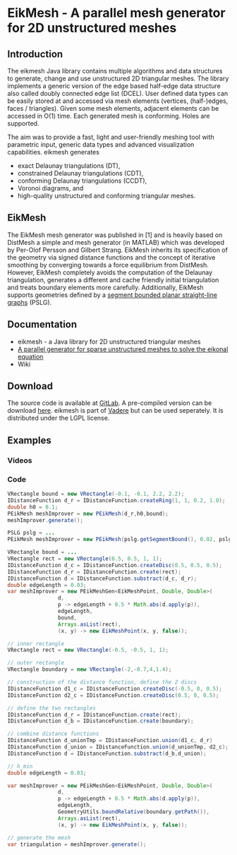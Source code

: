 # EikMesh - A parallel mesh generator for 2D unstructured meshes

## Introduction

The eikmesh Java library contains multiple algorithms and data structures to generate, change and use unstructured 2D triangular meshes.
The library implements a generic version of the edge based half-edge data structure also called doubly connected edge list (DCEL).
User defined data types can be easily stored at and accessed via mesh elements (vertices, (half-)edges, faces / triangles).
Given some mesh elements, adjacent elements can be accessed in O(1) time.
Each generated mesh is conforming. Holes are supported.

The aim was to provide a fast, light and user-friendly meshing tool with parametric input, generic data types and advanced visualization capabilities.
eikmesh generates
- exact Delaunay triangulations (DT),
- constrained Delaunay triangulations (CDT),
- conforming Delaunay triangulations (CCDT),
- Voronoi diagrams, and 
- high-quality unstructured and conforming triangular meshes.

## EikMesh

The EikMesh mesh generator was published in [1] and is heavily based on DistMesh a simple and mesh generator (in MATLAB) which was developed by Per-Olof Persson and Gilbert Strang.
EikMesh inherits its specification of the geometry via signed distance functions and the concept of iterative smoothing by converging towards a force equilibrium from DistMesh.
However, EikMesh completely avoids the computation of the Delaunay triangulation, generates a different and cache friendly initial triangulation and treats boundary elements more carefully.
Additionally, EikMesh supports geometries defined by a [segment bounded planar straight-line graphs](https://en.wikipedia.org/wiki/Planar_straight-line_graph) (PSLG).

## Documentation

- eikmesh - a Java library for 2D unstructured triangular meshes
- [A parallel generator for sparse unstructured meshes to solve the eikonal equation](https://doi.org/10.1016/j.jocs.2018.09.009)
- Wiki

## Download

The source code is available at [GitLab](https://gitlab.lrz.de/vadere/vadere/tree/master/VadereMeshing).
A pre-compiled version can be download [here](TODO). 
eikmesh is part of [Vadere](http://www.vadere.org/) but can be used seperately. It is distributed under the LGPL license.

## Examples

### Videos

### Code

```java
VRectangle bound = new VRectangle(-0.1, -0.1, 2.2, 2.2);
IDistanceFunction d_r = IDistanceFunction.createRing(1, 1, 0.2, 1.0);
double h0 = 0.1;
PEikMesh meshImprover = new PEikMesh(d_r,h0,bound);
meshImprover.generate();
```

```java 
PSLG pslg = ...
PEikMesh meshImprover = new PEikMesh(pslg.getSegmentBound(), 0.02, pslg.getHoles());
```


```java
VRectangle bound = ...
VRectangle rect = new VRectangle(0.5, 0.5, 1, 1);
IDistanceFunction d_c = IDistanceFunction.createDisc(0.5, 0.5, 0.5);
IDistanceFunction d_r = IDistanceFunction.create(rect);
IDistanceFunction d = IDistanceFunction.substract(d_c, d_r);
double edgeLength = 0.03;
var meshImprover = new PEikMeshGen<EikMeshPoint, Double, Double>(
				d,
				p -> edgeLength + 0.5 * Math.abs(d.apply(p)),
				edgeLength,
				bound,
				Arrays.asList(rect),
				(x, y) -> new EikMeshPoint(x, y, false));
```

```java
// inner rectangle
VRectangle rect = new VRectangle(-0.5, -0.5, 1, 1);

// outer rectangle
VRectangle boundary = new VRectangle(-2,-0.7,4,1.4);

// construction of the distance function, define the 2 discs
IDistanceFunction d1_c = IDistanceFunction.createDisc(-0.5, 0, 0.5);
IDistanceFunction d2_c = IDistanceFunction.createDisc(0.5, 0, 0.5);

// define the two rectangles
IDistanceFunction d_r = IDistanceFunction.create(rect);
IDistanceFunction d_b = IDistanceFunction.create(boundary);

// combine distance functions
IDistanceFunction d_unionTmp = IDistanceFunction.union(d1_c, d_r)
IDistanceFunction d_union = IDistanceFunction.union(d_unionTmp, d2_c);
IDistanceFunction d = IDistanceFunction.substract(d_b,d_union);

// h_min
double edgeLength = 0.03;

var meshImprover = new PEikMeshGen<EikMeshPoint, Double, Double>(
				d,
				p -> edgeLength + 0.5 * Math.abs(d.apply(p)),
				edgeLength,
				GeometryUtils.boundRelative(boundary.getPath()),
				Arrays.asList(rect),
				(x, y) -> new EikMeshPoint(x, y, false));

// generate the mesh
var triangulation = meshImprover.generate();
```